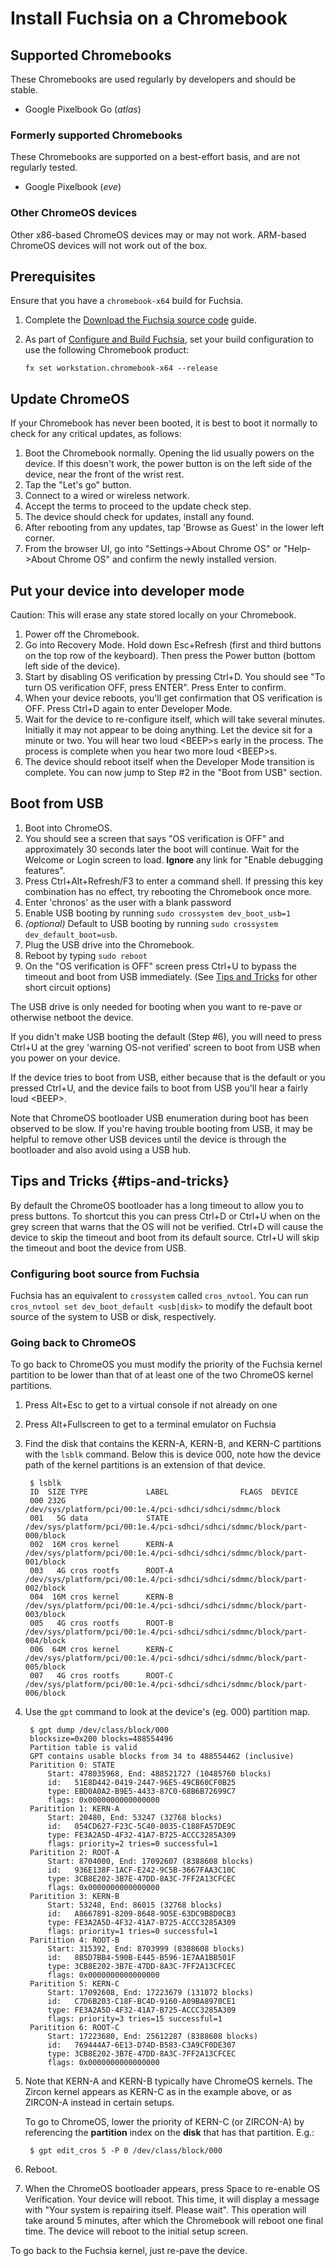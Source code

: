 # Install Fuchsia on a Chromebook

## Supported Chromebooks

These Chromebooks are used regularly by developers and should be stable.

* Google Pixelbook Go (_atlas_)

### Formerly supported Chromebooks

These Chromebooks are supported on a best-effort basis, and are not regularly tested.

* Google Pixelbook (_eve_)

### Other ChromeOS devices

Other x86-based ChromeOS devices may or may not work. ARM-based ChromeOS devices will not work out of the box.

## Prerequisites
Ensure that you have a `chromebook-x64` build for Fuchsia.

1.  Complete the [Download the Fuchsia source code][get-fuchsia-source]
    guide.
2.  As part of [Configure and Build Fuchsia][build-fuchsia], set your build
    configuration to use the following Chromebook product:

    ```posix-terminal
    fx set workstation.chromebook-x64 --release
    ```


## Update ChromeOS

If your Chromebook has never been booted, it is best to boot it normally to check
for any critical updates, as follows:

1. Boot the Chromebook normally. Opening the lid usually powers on the device.
If this doesn't work, the power button is on the left side of the device, near
the front of the wrist rest.
2. Tap the "Let's go" button.
3. Connect to a wired or wireless network.
4. Accept the terms to proceed to the update check step.
5. The device should check for updates, install any found.
6. After rebooting from any updates, tap 'Browse as Guest' in the lower left
corner.
7. From the browser UI, go into "Settings->About Chrome OS" or "Help->About Chrome
OS" and confirm the newly installed version.

## Put your device into developer mode

Caution: This will erase any state stored locally on your Chromebook.

1. Power off the Chromebook.
2. Go into Recovery Mode.
Hold down Esc+Refresh (first and third buttons on the top row of the keyboard).
Then press the Power button (bottom left side of the device).
3. Start by disabling OS verification by pressing Ctrl+D. You should see "To turn OS verification OFF, press ENTER". Press Enter to confirm.
4. When your device reboots, you'll get confirmation that OS verification is OFF. Press Ctrl+D again to enter Developer Mode.
5. Wait for the device to re-configure itself, which will take several minutes.
Initially it may not appear to be doing anything. Let the device sit for a
minute or two. You will hear two loud &lt;BEEP&gt;s early in the process. The
process is complete when you hear two more loud &lt;BEEP&gt;s.
6. The device should reboot itself when the Developer Mode transition is
complete. You can now jump to Step #2 in the "Boot from USB" section.

## Boot from USB

1. Boot into ChromeOS.
2. You should see a screen that says "OS verification is OFF" and approximately
30 seconds later the boot will continue. Wait for the Welcome or Login screen
to load. **Ignore** any link for "Enable debugging features".
3. Press Ctrl+Alt+Refresh/F3 to enter a command shell. If pressing this key
combination has no effect, try rebooting the Chromebook once more.
4. Enter 'chronos' as the user with a blank password
5. Enable USB booting by running `sudo crossystem dev_boot_usb=1`
6. _(optional)_ Default to USB booting by running `sudo crossystem dev_default_boot=usb`.
7. Plug the USB drive into the Chromebook.
8. Reboot by typing `sudo reboot`
9. On the "OS verification is OFF" screen press Ctrl+U to bypass the timeout and
boot from USB immediately. (See [Tips and Tricks](#tips-and-tricks) for other
short circuit options)

The USB drive is only needed for booting when you want to re-pave or otherwise
netboot the device.

If you didn't make USB booting the default (Step #6), you will need to press Ctrl+U
at the grey 'warning OS-not verified' screen to boot from USB when you power on your device.

If the device tries to boot from USB, either because that is the default or you
pressed Ctrl+U, and the device fails to boot from USB you'll hear a fairly loud &lt;BEEP&gt;.

Note that ChromeOS bootloader USB enumeration during boot has been observed to be slow. If you're
having trouble booting from USB, it may be helpful to remove other USB devices
until the device is through the bootloader and also avoid using a USB hub.

## Tips and Tricks {#tips-and-tricks}

By default the ChromeOS bootloader has a long timeout to allow you to press
buttons. To shortcut this you can press Ctrl+D or Ctrl+U when on the grey screen
that warns that the OS will not be verified. Ctrl+D will cause the device to
skip the timeout and boot from its default source. Ctrl+U will skip the timeout
and boot the device from USB.

### Configuring boot source from Fuchsia

Fuchsia has an equivalent to `crossystem` called `cros_nvtool`.
You can run `cros_nvtool set dev_boot_default <usb|disk>` to modify the default boot source of
the system to USB or disk, respectively.

### Going back to ChromeOS

To go back to ChromeOS you must modify the priority of the Fuchsia kernel
partition to be lower than that of at least one of the two ChromeOS kernel
partitions.

1. Press Alt+Esc to get to a virtual console if not already on one
2. Press Alt+Fullscreen to get to a terminal emulator on Fuchsia
3. Find the disk that contains the KERN-A, KERN-B, and KERN-C partitions with
the `lsblk` command. Below this is device 000, note how the device path of the
kernel partitions is an extension of that device.

        $ lsblk
        ID  SIZE TYPE             LABEL                FLAGS  DEVICE
        000 232G                                              /dev/sys/platform/pci/00:1e.4/pci-sdhci/sdhci/sdmmc/block
        001   5G data             STATE                       /dev/sys/platform/pci/00:1e.4/pci-sdhci/sdhci/sdmmc/block/part-000/block
        002  16M cros kernel      KERN-A                      /dev/sys/platform/pci/00:1e.4/pci-sdhci/sdhci/sdmmc/block/part-001/block
        003   4G cros rootfs      ROOT-A                      /dev/sys/platform/pci/00:1e.4/pci-sdhci/sdhci/sdmmc/block/part-002/block
        004  16M cros kernel      KERN-B                      /dev/sys/platform/pci/00:1e.4/pci-sdhci/sdhci/sdmmc/block/part-003/block
        005   4G cros rootfs      ROOT-B                      /dev/sys/platform/pci/00:1e.4/pci-sdhci/sdhci/sdmmc/block/part-004/block
        006  64M cros kernel      KERN-C                      /dev/sys/platform/pci/00:1e.4/pci-sdhci/sdhci/sdmmc/block/part-005/block
        007   4G cros rootfs      ROOT-C                      /dev/sys/platform/pci/00:1e.4/pci-sdhci/sdhci/sdmmc/block/part-006/block
4. Use the `gpt` command to look at the device's (eg. 000) partition map.

        $ gpt dump /dev/class/block/000
        blocksize=0x200 blocks=488554496
        Partition table is valid
        GPT contains usable blocks from 34 to 488554462 (inclusive)
        Paritition 0: STATE
            Start: 478035968, End: 488521727 (10485760 blocks)
            id:   51E8D442-0419-2447-96E5-49CB60CF0B25
            type: EBD0A0A2-B9E5-4433-87C0-68B6B72699C7
            flags: 0x0000000000000000
        Paritition 1: KERN-A
            Start: 20480, End: 53247 (32768 blocks)
            id:   054CD627-F23C-5C40-8035-C188FA57DE9C
            type: FE3A2A5D-4F32-41A7-B725-ACCC3285A309
            flags: priority=2 tries=0 successful=1
        Paritition 2: ROOT-A
            Start: 8704000, End: 17092607 (8388608 blocks)
            id:   936E138F-1ACF-E242-9C5B-3667FAA3C10C
            type: 3CB8E202-3B7E-47DD-8A3C-7FF2A13CFCEC
            flags: 0x0000000000000000
        Paritition 3: KERN-B
            Start: 53248, End: 86015 (32768 blocks)
            id:   A8667891-8209-8648-9D5E-63DC9B8D0CB3
            type: FE3A2A5D-4F32-41A7-B725-ACCC3285A309
            flags: priority=1 tries=0 successful=1
        Paritition 4: ROOT-B
            Start: 315392, End: 8703999 (8388608 blocks)
            id:   8B5D7BB4-590B-E445-B596-1E7AA1BB501F
            type: 3CB8E202-3B7E-47DD-8A3C-7FF2A13CFCEC
            flags: 0x0000000000000000
        Paritition 5: KERN-C
            Start: 17092608, End: 17223679 (131072 blocks)
            id:   C7D6B203-C18F-BC4D-9160-A09BA8970CE1
            type: FE3A2A5D-4F32-41A7-B725-ACCC3285A309
            flags: priority=3 tries=15 successful=1
        Paritition 6: ROOT-C
            Start: 17223680, End: 25612287 (8388608 blocks)
            id:   769444A7-6E13-D74D-B583-C3A9CF0DE307
            type: 3CB8E202-3B7E-47DD-8A3C-7FF2A13CFCEC
            flags: 0x0000000000000000
5. Note that KERN-A and KERN-B typically have ChromeOS kernels. The
   Zircon kernel appears as KERN-C as in the example above, or as
   ZIRCON-A instead in certain setups.

   To go to ChromeOS, lower the priority of KERN-C (or ZIRCON-A)
   by referencing the **partition** index on the **disk** that has
   that partition. E.g.:

        $ gpt edit_cros 5 -P 0 /dev/class/block/000

6. Reboot.

7. When the ChromeOS bootloader appears, press Space to re-enable
OS Verification. Your device will reboot. This time, it will display
a message with "Your system is repairing itself. Please wait". This operation
will take around 5 minutes, after which the Chromebook will reboot one final
time. The device will reboot to the initial setup screen.

To go back to the Fuchsia kernel, just re-pave the device.

[get-fuchsia-source]: get-started/get_fuchsia_source.md
[build-fuchsia]: get-started/build_fuchsia.md

